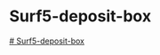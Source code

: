 ﻿# Surf5-deposit-box
[# Surf5-deposit-box](http://maker.wiznet.io/ronpang/contest/surf5-deposit-box)

